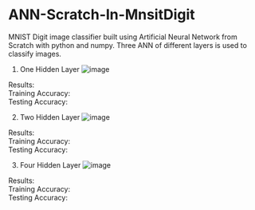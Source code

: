 # ANN-Scratch-In-MnsitDigit
MNIST Digit image classifier built using Artificial Neural Network from Scratch with python and numpy.
Three ANN of different layers is used to classify images.
1. One Hidden Layer 
  ![image](https://user-images.githubusercontent.com/40908371/173662434-a87069c7-049c-43be-959f-46b8a26986e5.png)
  
  Results:  
  Training Accuracy:  
  Testing Accuracy:   
  
2. Two Hidden Layer
 ![image](https://user-images.githubusercontent.com/40908371/173663019-e7d25df7-4111-4816-b694-cabe61d0f1a1.png)
   
   
  Results:  
  Training Accuracy:  
  Testing Accuracy:   
   
     
3. Four Hidden Layer
![image](https://user-images.githubusercontent.com/40908371/173862561-57e26da0-49dd-4437-ad12-9440ceaea7c4.png)
  
  
  Results:  
  Training Accuracy:  
  Testing Accuracy:   
  
